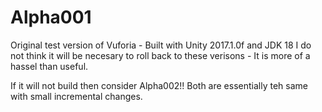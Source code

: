 # Alpha001

Original test version of Vuforia - Built with Unity 2017.1.0f and JDK 18
I do not think it will be necesary to roll back to these verisons - It is more of a hassel than useful.

If it will not build then consider Alpha002!!
Both are essentially teh same with small incremental changes.
